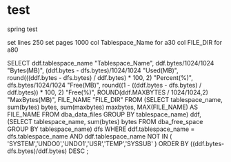 # test
spring test


set lines 250
set pages 1000
col Tablespace_Name for a30
col FILE_DIR for a80

SELECT ddf.tablespace_name "Tablespace_Name",
                     ddf.bytes/1024/1024 "Bytes(MB)",
                     (ddf.bytes - dfs.bytes)/1024/1024 "Used(MB)",
                     round(((ddf.bytes - dfs.bytes) / ddf.bytes) * 100, 2) "Percent(%)",
                     dfs.bytes/1024/1024 "Free(MB)",
                     round((1 - ((ddf.bytes - dfs.bytes) / ddf.bytes)) * 100, 2) "Free(%)",
                     ROUND(ddf.MAXBYTES / 1024/1024,2) "MaxBytes(MB)",
                     FILE_NAME "FILE_DIR"
              FROM  (SELECT tablespace_name, sum(bytes) bytes, sum(maxbytes) maxbytes, MAX(FILE_NAME) AS FILE_NAME
                       FROM   dba_data_files
                       GROUP BY tablespace_name) ddf,
                    (SELECT tablespace_name, sum(bytes) bytes
                       FROM   dba_free_space
                       GROUP BY tablespace_name) dfs
              WHERE ddf.tablespace_name = dfs.tablespace_name
              AND ddf.tablespace_name NOT IN ( 'SYSTEM','UNDO0','UNDO1','USR','TEMP','SYSSUB' )
                          ORDER BY ((ddf.bytes-dfs.bytes)/ddf.bytes) DESC ;
